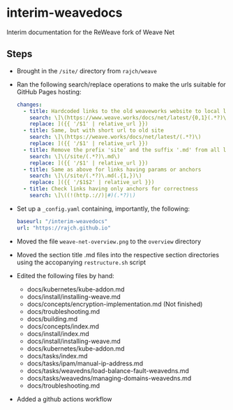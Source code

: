 # interim-weavedocs

Interim documentation for the ReWeave fork of Weave Net

## Steps

* Brought in the `/site/` directory from `rajch/weave`
* Ran the following search/replace operations to make the urls suitable for GitHub Pages hosting:

  ```yaml
  changes:
    - title: Hardcoded links to the old weaveworks website to local links
      search: \]\(https://www.weave.works/docs/net/latest/{0,1}(.*?)\)
      replace: ]({{ '/$1' | relative_url }})
    - title: Same, but with short url to old site
      search: \]\(https://weave.works/docs/net/latest/(.*?)\)
      replace: ]({{ '/$1' | relative_url }})
    - title: Remove the prefix 'site' and the suffix '.md' from all links
      search: \]\(/site/(.*?)\.md\)
      replace: ]({{ '/$1' | relative_url }})
    - title: Same as above for links having params or anchors
      search: \]\(/site/(.*?)\.md(.{1,})\)
      replace: ]({{ '/$1$2' | relative_url }})
    - title: Check links having only anchors for correctness
      search: \]\((!(http.://)|#)(.*?)\)
  ```
* Set up a `_config.yaml` containing, importantly, the following:

  ```yaml
  baseurl: "/interim-weavedocs"
  url: "https://rajch.github.io" 
  ```
* Moved the file `weave-net-overview.png` to the `overview` directory
* Moved the section title .md files into the respective section directories using the accopanying `restructure.sh` script
* Edited the following files by hand:
    * docs/kubernetes/kube-addon.md
    * docs/install/installing-weave.md
    * docs/concepts/encryption-implementation.md (Not finished)
    * docs/troubleshooting.md
    * docs/building.md
    * docs/concepts/index.md
    * docs/install/index.md
    * docs/install/installing-weave.md
    * docs/kubernetes/kube-addon.md
    * docs/tasks/index.md
    * docs/tasks/ipam/manual-ip-address.md
    * docs/tasks/weavedns/load-balance-fault-weavedns.md
    * docs/tasks/weavedns/managing-domains-weavedns.md
    * docs/troubleshooting.md
* Added a github actions workflow
